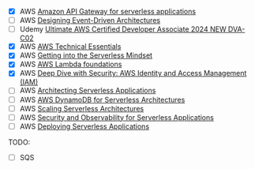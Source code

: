 - [x] AWS [Amazon API Gateway for serverless applications](https://explore.skillbuilder.aws/learn/course/external/view/elearning/52/amazon-api-gateway-for-serverless-applications)
- [ ] AWS [Designing Event-Driven Architectures](https://explore.skillbuilder.aws/learn/course/external/view/elearning/12715/designing-event-driven-architectures)
- [ ] Udemy [Ultimate AWS Certified Developer Associate 2024 NEW DVA-C02](https://www.udemy.com/course/aws-certified-developer-associate-dva-c01/)
- [x] AWS [AWS Technical Essentials](https://explore.skillbuilder.aws/learn/course/external/view/elearning/1851/aws-technical-essentials)
- [x] AWS [Getting into the Serverless Mindset](https://explore.skillbuilder.aws/learn/course/external/view/elearning/105/getting-into-the-serverless-mindset)
- [x] AWS [AWS Lambda foundations](https://explore.skillbuilder.aws/learn/course/external/view/elearning/99/aws-lambda-foundations)
- [x] AWS [Deep Dive with Security: AWS Identity and Access Management (IAM)](https://explore.skillbuilder.aws/learn/course/external/view/elearning/104/deep-dive-with-security-aws-identity-and-access-management-iam)
- [ ] AWS [Architecting Serverless Applications](https://explore.skillbuilder.aws/learn/course/external/view/elearning/12716/architecting-serverless-applications)
- [ ] AWS [AWS DynamoDB for Serverless Architectures](https://explore.skillbuilder.aws/learn/course/external/view/elearning/67/amazon-dynamodb-for-serverless-architectures)
- [ ] AWS [Scaling Serverless Architectures](https://explore.skillbuilder.aws/learn/course/external/view/elearning/12713/scaling-serverless-architectures)
- [ ] AWS [Security and Observability for Serverless Applications](https://explore.skillbuilder.aws/learn/course/external/view/elearning/12714/security-and-observability-for-serverless-applications)
- [ ] AWS [Deploying Serverless Applications](https://explore.skillbuilder.aws/learn/course/external/view/elearning/12836/deploying-serverless-applications)

TODO:

- [ ] SQS